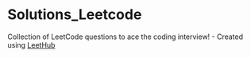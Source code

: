 # Solutions_Leetcode
Collection of LeetCode questions to ace the coding interview! - Created using [LeetHub](https://github.com/QasimWani/LeetHub)
